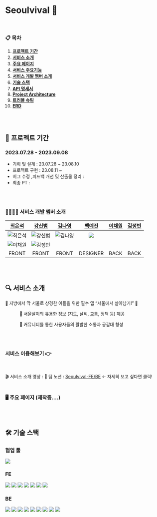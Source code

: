 # Seoulvival 🐥

<br />

### 📋 목차

1. [**프로젝트 기간**](#1)
2. [**서비스 소개**](#2)
3. [**주요 페이지**](#3)
4. [**서비스 주요기능**](#4)
5. [**서비스 개발 멤버 소개**](#5)
6. [**기술 스택**](#6)
7. [**API 명세서**](#7)
8. [**Project Architecture**](#8)
9. [**트러블 슈팅**](#9)
10. [**ERD**](#10)
   <br/>
   <br/>


<div id="1"></div>

## 📅 프로젝트 기간
### 2023.07.28 - 2023.09.08
- 기획 및 설계 : 23.07.28 ~ 23.08.10
- 프로젝트 구현 : 23.08.11 ~
- 버그 수정 ,피드백 개선 및 산출물 정리 : 
- 최종 PT :

<br/>
<br/>

### 👩‍👩‍👧‍👧 서비스 개발 멤버 소개

|               [최은석](https://github.com/nonjk2)    |            [강신범](https://github.com/kangsinbeom)             |            [김나영](https://github.com/nayoung3669)             |               [백예진](https://github.com/nonjk2)               |               [이채원](https://github.com/bbakzi)                |               [김정빈](https://github.com/kmg0485) |
| :-------------------------------------------------------------: | :-------------------------------------------------------------: | :-------------------------------------------------------------: | :-------------------------------------------------------------: | :--------------------------------------------------------------: | :--------------------------------------------------------------:
| ![최은석](https://avatars.githubusercontent.com/u/85878391?v=4) |  ![강신범](https://avatars.githubusercontent.com/u/83047601?v=4)  |  ![김나영](https://avatars.githubusercontent.com/u/70098144?v=4) | <a href="b2_y_j@naver.com" target="_blank"><img src="https://avatars.githubusercontent.com/u/85878391?v=4"/> </a>
 | ![이채원](https://avatars.githubusercontent.com/u/131640279?v=4) |  ![김정빈](https://avatars.githubusercontent.com/u/133299755?v=4) |     
 |                 FRONT                             |                          FRONT                             |                              FRONT                              |                              DESIGNER                              |                               BACK                               |                               BACK                               |

<br/>
<br/>

<div id="2"></div>

## 🔍 서비스 소개
🐥 지방에서 막 서울로 상경한 이들을 위한 필수 앱 “서울에서 살아남기!” 🐥

&emsp;&emsp;&emsp; 📝 서울살이의 유용한 정보 (지도, 날씨, 교통, 정책 등) 제공

&emsp;&emsp;&emsp; 📢 커뮤니티를 통한 사용자들의 활발한 소통과 공감대 형성


<br/>
<br/>


### 서비스 이용해보기 👉 

<br/>

🎬 서비스 소개 영상 :
📕 팀 노션 : [Seoulvival-FE/BE](https://charming-mail-e5d.notion.site/Seoulvival-4758db6dbeb84e93af6f2fbceb1ce0e4?pvs=4) <- 자세히 보고 싶다면 클릭!
<br/>
<br/>

<div id="3"></div>

### 🖥️ 주요 페이지 (제작중....)


<br/>
<br/>


<div id="6"></div>


## 🛠 기술 스택


### 협업 툴
<img src="https://img.shields.io/badge/jira-0052CC?style=for-the-badge&logo=jira&logoColor=white"/> 


### FE
<img src="https://img.shields.io/badge/next.js-000000?style=for-the-badge&logo=next.js&logoColor=white"/> <img src="https://img.shields.io/badge/typescript-3178C6?style=for-the-badge&logo=typescript&logoColor=white"/> <img src="https://img.shields.io/badge/react-61DAFB?style=for-the-badge&logo=react&logoColor=black"/> <img src="https://img.shields.io/badge/swr-FFFFFF?style=for-the-badge&logo=vercel&logoColor=black"/> <img src="https://img.shields.io/badge/recoil-3578E5?style=for-the-badge&logo=recoil&logoColor=white"/> <img src="https://img.shields.io/badge/tailwind-06B6D4?style=for-the-badge&logo=tailwindcss&logoColor=white"/> <img src="https://img.shields.io/badge/axios-5A29E4?style=for-the-badge&logo=axios&logoColor=white"/> 

### BE

<img src="https://img.shields.io/badge/IntelliJIDEA-000000?style=for-the-badge&logo=IntelliJIDEA&logoColor=white"/> <img src="https://img.shields.io/badge/Postman-FF6C37?style=for-the-badge&logo=Postman&logoColor=white"/> <img src="https://img.shields.io/badge/github-181717?style=for-the-badge&logo=github&logoColor=white"/> <img src="https://img.shields.io/badge/git-F05032?style=for-the-badge&logo=git&logoColor=white"/> <img src="https://img.shields.io/badge/linux-FCC624?style=for-the-badge&logo=linux&logoColor=black"> <img src="https://img.shields.io/badge/aws-232F3E?style=for-the-badge&logo=aws&logoColor=white"> <img src="https://img.shields.io/badge/Java-007396?style=for-the-badge&logo=Java&logoColor=white"/> <img src="https://img.shields.io/badge/gradle-02303A?style=for-the-badge&logo=gradle&logoColor=white"/> <img src="https://camo.githubusercontent.com/a831a652fb5370367ee71ae4255e39623b9edf7e60ffbcf7ba356b1d82a09538/68747470733a2f2f696d672e736869656c64732e696f2f62616467652f737072696e672064617461206a70612d4632384431413f7374796c653d666f722d7468652d6261646765266c6f676f3d737072696e67646174616a7061266c6f676f436f6c6f723d7768697465">

<br />
<br />










